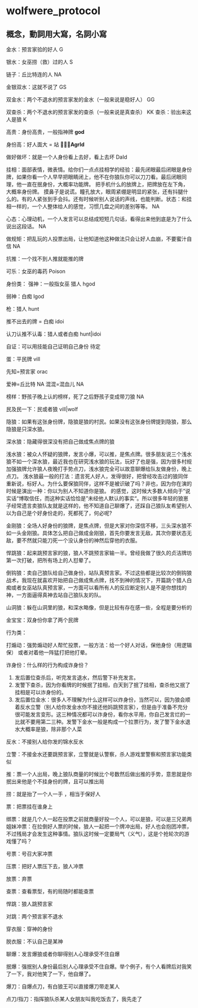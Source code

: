 # wolfwere_protocol

## 概念，動詞用大寫，名詞小寫

金水：预言家验的好人
G

银水：女巫捞（救）过的人
S

链子：丘比特连的人
NA

金银双水：这就不说了
GS

双金水：两个不退水的预言家发的金水（一般来说是稳好人）
GG


双查杀：两个不退水的预言家发的查杀（一般来说是真查杀）
KK
查杀：验出来这人是狼
K

高贵：身份高贵，一般指神牌
**god**

身份高：好人面大 = 站
**AgrId**

做好做坏：就是一个人身份看上去好，看上去坏
DaId

挂相：面部表情，微表情。给你们一点点挂相学的经验：最先闭眼最后闭眼是身份牌，如果你看一个人早早把眼睛闭上，他不在你狼队你可以刀刀看。最后闭眼同理，他一直在抿身份，大概率功能牌。 把手机什么的放牌上，把牌放在左下角，大概率身份牌。  摸鼻子是说谎。瞳孔放大，眼周紧绷是明显的紧张，还有抖腿什么的。有的人紧张到手会抖。还有时候听别人说话的声线，也能判断。状态：和挂相一样的，一个人整体给人的感觉，习惯几盘之间的差别等等。
NA

心态：心理动机，一个人发言可以总结成短短几句话，看得出来他到底是为了什么说出这段话。
NA 

做规矩：把乱玩的人投票出局，让他知道他这种做法只会让好人血崩，不要蜜汁自信
NA

抗推：一个找不到人推就能推的牌

可乐：女巫的毒药
Poison

身份类：
强神：一般指女巫 猎人
hgod

弱神：白痴
lgod

枪：猎人
hunt

推不出去的牌 = 白痴
idoi

认刀认推不认毒：猎人或者白痴
hunt|idoi

自证：可以用技能自己证明自己身份
待定

蛋：平民牌
vill


先知=预言家
orac

爱神=丘比特
NA
混混=混血儿
NA

榜样：野孩子晚上认的榜样，死了之后野孩子变成带刀狼
NA

民及民一下：民或者狼
vill|wolf

隐狼：如果有这张身份牌，隐狼是狼的村民。如果没有这张身份牌提到隐狼，那么隐狼是只深水狼。

深水狼：隐藏得很深没有把自己做成焦点牌的狼

浅水狼：被众人怀疑的狼牌，发言小爆，可以推，是焦点牌。很多朋友说三个浅水狼不如一个深水狼，最近我也在研究浅水狼的玩法，玩好了也是强，因为很多村规加强狼牌允许狼人夜晚打手势点刀，浅水狼完全可以故意聊爆给队友做身份，晚上点刀。
浅水狼最一般的打法：遗言死人好人，发得很好，把曾经攻击过的狼同伴重新说，标好人。为什么要保狼同伴，这样不是被识破了吗？非也，因为你在演的时候是演出一种：你以为别人不知道你是狼。 的感觉，这时候大多数人倾向于”说实话“博取信任，而这种实话恰恰是”未经他人默认的事实“。所以很多年轻的狼崽子经常遗言卖狼队友就是这样的，他不知道自己聊爆了，还踩自己狼队友希望别人以为自己是个好身份走的，死都死了，何必呢?

金刚狼：全场人好身份的狼牌，是焦点牌，但是大家对你深信不移，三头深水狼不如一头金刚狼。具体怎么把自己做成金刚狼，首先你要发言无敌，其次你要状态无敌，要不然就只能刀死一个没认身份的神然后穿他的衣服。

悍跳狼：起来跳预言家的狼，狼人不跳预言家输一半。曾经我做了很久的贞洁牌坊第一次打破，把所有场上的人怼晕了。

倒钩狼：卖自己狼队给自己做身份，站队真预言家。不过这些都是比较次的倒钩狼战术，我现在就喜欢开始把自己做成焦点牌，找不到神的情况下，开篇跳个猎人白痴或者女巫站队真预言家，一方面可以看所有人的反应断定别人是不是你想找的神，一方面逼得真神去站自己狼队友的队。

山洞狼：躲在山洞里的狼，和深水略像，但是比较有存在感一些，全程是要分析的

金宝宝：双身份你拿了两个民牌 

行为类：

打煽动：强势煽动好人帮忙投票，一般方法：给一个好人对话，保他身份（用逻辑保） 或者对着他一阵猛打把他打晕。

诈身份：什么样的行为构成诈身份？
1. 发后置位查杀后，听完发言退水，然后警下补充发言。
2. 发警下查杀，因为你看牌的时候抿了挂相，白天到了抿了挂相，查杀他又抿了挂相是可以诈身份的。
3. 发后置位金水：很多人不理解为什么这样可以炸身份，当然可以，因为狼会顺着反水立警（别人给你发金水你不接还他妈跳预言家），但是由于准备不充分很可能发言变形。这三种情况都可以诈身份，看你水平用，你自己发言烂的一比就不要用第二三种。发警下金水一般是构成一个拉票行为，发了警下金水退水大概率是狼，除非那个人菜

反水：不接别人给你发的锦水反水

立警：不接金水还要跳预言家，立警就是认警察，杀人游戏里警察和预言家功能类似

推：票一个人出局，晚上狼队商量的时候比个号数然后做出推的手势，意思就是你抿出来他是个不挂身份的牌，且可以推出局

捞：就是抬了一个人一手 ，相当于保好人

票：把票挂在谁身上

绑票：就是几个人一起在投票之前就商量好投一个人，可以是狼，可以是三兄弟两姐妹冲票：在拉倒好人票的时候，狼人一起把一个牌冲出局，好人也会抱团冲票，不过残局才会发生这种事情。狼队这时候一定要局气（义气），这是个抢轮次的游戏懂了吗？

号票：号召大家冲票

压票：把好人票压下去，狼人冲票

放票：弃票

查票：查看票型，有的局随时都能查票

悍跳：狼人跳预言家

对跳：两个预言家不退水

穿衣服：穿神的身份

脱衣服：不认自己是某神

聊爆：发言爆狼或者你聊得别人心理承受不住自爆

抿爆：强抿别人身份最后别人心理承受不住自爆。举个例子，有个人看牌后对我笑了一下，我对他笑了一下，他自爆了。

爆刀：自爆点刀，有白狼王可以直接爆刀带走某人

点刀/指刀：指挥狼队杀某人女朋友叫我吃饭去了，我先走了
